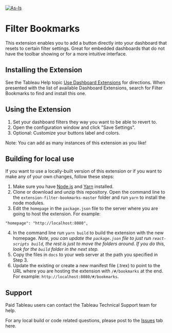 [![As-Is](https://img.shields.io/badge/Support%20Level-As--Is-e8762c.svg)](https://www.tableau.com/support-levels-it-and-developer-tools)

# Filter Bookmarks
This extension enables you to add a button directly into your dashboard that resets to certain filter settings. Great for embedded dashboards that do not have the toolbar showing or for a more intuitive interface.

## Installing the Extension
See the Tableau Help topic [Use Dashboard Extensions](https://help.tableau.com/current/pro/desktop/en-us/dashboard_extensions.htm) for directions. When presented with the list of available Dashboard Extensions, search for Filter Bookmarks to find and install this one.

## Using the Extension
1. Set your dashboard filters they way you want to be able to revert to.
2. Open the configuration window and click "Save Settings".
3. Optional: Customize your buttons label and colors.

Note: You can add as many instances of this extension as you like!

## Building for local use
If you want to use a locally-built version of this extension or if you want to make any of your own changes, follow these steps:

1. Make sure you have [Node.js](https://nodejs.org) and [Yarn](https://yarnpkg.com) installed. 
2. Clone or download and unzip this repository. Open the command line to the `extension-filter-bookmarks-master` folder and run `yarn` to install the node modules.
3. Edit the `homepage` in the `package.json` file to the server where you are going to host the extension. For example:
```
"homepage": "http://localhost:8080",
```
4. In the command line run `yarn build` to build the extension with the new homepage. _Note, you can update the `package.json` file to just run `react-scripts build`, the rest is just to move the folders around. If you do this, look for the `build` folder in the next step._
5. Copy the files in `docs` to your web server at the path you specified in Step 3.
6. Update the existing or create a new manifest file (.trex) to point to the URL where you are hosting the extension with `/#/bookmarks` at the end. For example: `http://localhost:8080/#/bookmarks`.

## Support
Paid Tableau users can contact the Tableau Technical Support team for help.

For any local build or code related questions, please post to the [Issues](https://github.com/tableau/extension-filter-bookmarks/issues) tab here.
